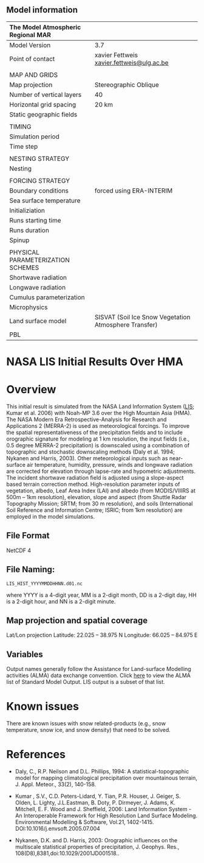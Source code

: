 ## Model information

|The Model Atmospheric Regional MAR||
|:-----|:-----|
|Model Version| 3.7|
|Point of contact |xavier Fettweis <xavier.fettweis@ulg.ac.be> |
| | |
| MAP AND GRIDS | |
| Map projection | Stereographic Oblique |
| Number of vertical layers |40 |
| Horizontal grid spacing | 20 km |
| Static geographic fields | |
| | |
| TIMING | |
| Simulation period |  |
| Time step | |
| | |
| NESTING STRATEGY | | 
| Nesting | |
| | |
| FORCING STRATEGY | |
| Boundary conditions |forced using ERA-INTERIM  |
| Sea surface temperature | |
| Initializiation |  | 
| Runs starting time | |
| Runs duration | | 
| Spinup | |
| | |
| PHYSICAL PARAMETERIZATION SCHEMES | | 
| Shortwave radiation | |
| Longwave radiation | |
| Cumulus parameterization | |
| Microphysics | | 
| Land surface model |SISVAT (Soil Ice Snow Vegetation Atmosphere Transfer) | 
| PBL | |


NASA LIS Initial Results Over HMA
=================================

# Overview

This initial result is simulated from the NASA Land Information System ([LIS](http://lis.gsfc.nasa.gov); Kumar et al. 2006) with Noah-MP 3.6 over the High Mountain Asia (HMA). The NASA Modern Era Retrospective-Analysis for Research and Applications 2 (MERRA-2) is used as meteorological forcings. To improve the spatial representativeness of the precipitation fields and to include orographic signature for modeling at 1 km resolution, the input fields (i.e., 0.5 degree MERRA-2 precipitation) is downscaled using a combination of topographic and stochastic downscaling methods (Daly et al. 1994; Nykanen and Harris, 2003). Other meteorological inputs such as near-surface air temperature, humidity, pressure, winds and longwave radiation are corrected for elevation through lapse-rate and hypometric adjustments. The incident shortwave radiation field is adjusted using a slope-aspect based terrain correction method. High-resolution parameter inputs of vegetation, albedo, Leaf Area Index (LAI) and albedo (from MODIS/VIIIRS at 500m – 1km resolution), elevation, slope and aspect (from Shuttle Radar Topography Mission; SRTM; from 30 m resolution), and soils (International Soil Reference and Information Centre; ISRIC; from 1km resolution) are employed in the model simulations.

## File Format

NetCDF 4

## File Naming:

```
LIS_HIST_YYYYMMDDHHNN.d01.nc
```

where YYYY is a 4-digit year, MM is a 2-digit month, DD is a 2-digit day, HH is a 2-digit hour, and NN is a 2-digit minute.

## Map projection and spatial coverage

Lat/Lon projection
Latitude: 22.025 – 38.975 N
Longitude: 66.025 – 84.975 E

## Variables

Output names generally follow the Assistance for Land-surface Modelling activities (ALMA) data exchange convention. Click [here](http://www.lmd.jussieu.fr/~polcher/ALMA/convention_output_3.html) to view the ALMA list of Standard Model Output. LIS output is a subset of that list.

# Known issues

There are known issues with snow related-products (e.g., snow temperature, snow ice, and snow density) that need to be solved.

# References

* Daly, C., R.P. Neilson and D.L. Phillips, 1994: A statistical-topographic model for mapping climatological precipitation over mountainous terrain, J. Appl. Meteor., 33(2), 140-158.

* Kumar , S.V., C.D. Peters-Lidard, Y. Tian, P.R. Houser, J. Geiger, S. Olden, L. Lighty, J.L.Eastman, B. Doty, P. Dirmeyer, J. Adams, K. Mitchell, E. F. Wood and J. Sheffield, 2006: Land Information System - An Interoperable Framework for High Resolution Land Surface Modeling. Environmental Modelling & Software, Vol.21, 1402-1415. DOI:10.1016/j.envsoft.2005.07.004

* Nykanen, D.K. and D. Harris, 2003: Orographic influences on the multiscale statistical properties of precipitation, J. Geophys. Res., 108(D8),8381,doi:10.1029/2001JD001518..

